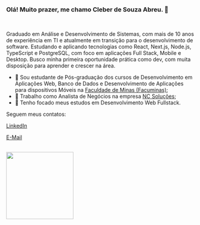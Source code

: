 ### **Olá! Muito prazer, me chamo Cleber de Souza Abreu.** 👋

<br>

<p>Graduado em Análise e Desenvolvimento de Sistemas, com mais de 10 anos de experiência em TI e atualmente em transição para o desenvolvimento de software. Estudando e aplicando tecnologias como React, Next.js, Node.js, TypeScript e PostgreSQL, com foco em aplicações Full Stack, Mobile e Desktop. Busco minha primeira oportunidade prática como dev, com muita disposição para aprender e crescer na área.</p>

- 📖 Sou estudante de Pós-graduação dos cursos de Desenvolvimento em Aplicações Web, Banco de Dados e Desenvolvimento de Aplicações para dispositivos Móveis na [Faculdade de Minas (Facuminas)](https://facuminasead.com.br/);
- 🔭 Trabalho como Analista de Negócios na empresa [NC Soluções](https://www.ncsolucoes.com.br/);
- 🎯 Tenho focado meus estudos em Desenvolvimento Web Fullstack.

<p>Seguem meus contatos:</p>

<a href="https://www.linkedin.com/in/cleber-souza-abreu/" target="_blank">LinkedIn</a>

<a href = "mailto:cleber.souza.abreu@gmail.com" target="_blank">E-Mail</a>

<br>

<div>
  <a href="https://github.com/cleberabreu87">
    <img height="180em" src="https://github-readme-stats.vercel.app/api/top-langs/?username=cleberabreu87&layout=compact&langs_count=7&theme=dracula"/>
  </a>
</div>
